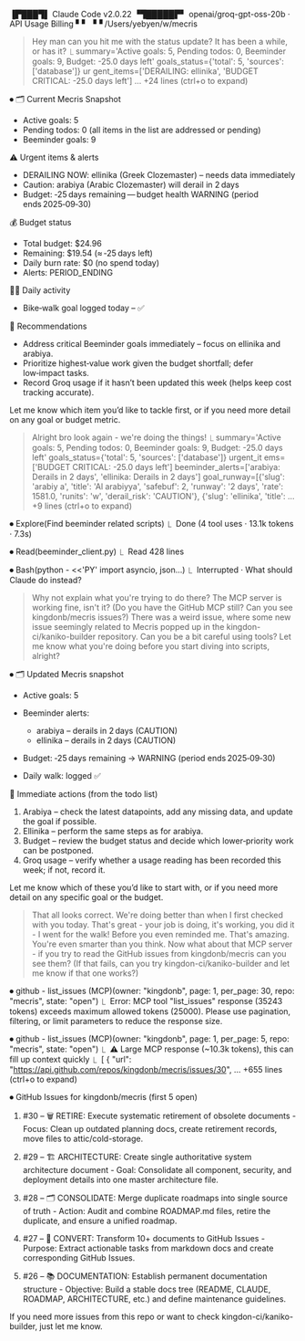 

 ▐▛███▜▌   Claude Code v2.0.22
▝▜█████▛▘  openai/groq-gpt-oss-20b · API Usage Billing
  ▘▘ ▝▝    /Users/yebyen/w/mecris

> Hey man can you hit me with the status update? It has been a while, or has
 it?
  ⎿ summary='Active goals: 5, Pending todos: 0, Beeminder goals: 9, Budget:
     -25.0 days left' goals_status={'total': 5, 'sources': ['database']} ur
    gent_items=['DERAILING: ellinika', 'BUDGET CRITICAL: -25.0 days left']
    … +24 lines (ctrl+o to expand)



⏺ 🗂️ Current Mecris Snapshot

  - Active goals: 5
  - Pending todos: 0 (all items in the list are addressed or pending)
  - Beeminder goals: 9

  ⚠️ Urgent items & alerts

  - DERAILING NOW: ellinika (Greek Clozemaster) – needs data immediately
  - Caution: arabiya (Arabic Clozemaster) will derail in 2 days
  - Budget: ‑25 days remaining — budget health WARNING (period
  ends 2025‑09‑30)

  💰 Budget status

  - Total budget: $24.96
  - Remaining: $19.54 (≈ ‑25 days left)
  - Daily burn rate: $0 (no spend today)
  - Alerts: PERIOD_ENDING

  🚴‍♂️ Daily activity

  - Bike‑walk goal logged today – ✅

  🔎 Recommendations

  - Address critical Beeminder goals immediately – focus on ellinika and
  arabiya.
  - Prioritize highest‑value work given the budget shortfall; defer
  low‑impact tasks.
  - Record Groq usage if it hasn’t been updated this week (helps keep cost
  tracking accurate).

  Let me know which item you’d like to tackle first, or if you need more
  detail on any goal or budget metric.

> Alright bro look again - we're doing the things!
  ⎿ summary='Active goals: 5, Pending todos: 0, Beeminder goals: 9, Budget: -25.0 days left' goals_status={'total': 5, 'sources': ['database']} urgent_it
    ems=['BUDGET CRITICAL: -25.0 days left'] beeminder_alerts=['arabiya: Derails in 2 days', 'ellinika: Derails in 2 days'] goal_runway=[{'slug': 'arabiy
    a', 'title': 'Al arabiyya', 'safebuf': 2, 'runway': '2 days', 'rate': 1581.0, 'runits': 'w', 'derail_risk': 'CAUTION'}, {'slug': 'ellinika', 'title':
    … +9 lines (ctrl+o to expand)




⏺ Explore(Find beeminder related scripts)
  ⎿  Done (4 tool uses · 13.1k tokens · 7.3s)

⏺ Read(beeminder_client.py)
  ⎿  Read 428 lines

⏺ Bash(python - <<'PY'
      import asyncio, json…)
  ⎿  Interrupted · What should Claude do instead?

> Why not explain what you're trying to do there? The MCP server is working fine, isn't it? (Do you have the GitHub MCP still? Can you see kingdonb/mecris
 issues?) There was a weird issue, where some new issue seemingly related to Mecris popped up in the kingdon-ci/kaniko-builder repository. Can you be a
bit careful using tools? Let me know what you're doing before you start diving into scripts, alright?

⏺ 🗂️ Updated Mecris snapshot

  - Active goals: 5
  - Beeminder alerts:
    - arabiya – derails in 2 days (CAUTION)
    - ellinika – derails in 2 days (CAUTION)

  - Budget: ‑25 days remaining → WARNING (period ends 2025‑09‑30)
  - Daily walk: logged ✅

  📌 Immediate actions (from the todo list)

  1. Arabiya – check the latest datapoints, add any missing data, and update the goal if possible.
  2. Ellinika – perform the same steps as for arabiya.
  3. Budget – review the budget status and decide which lower‑priority work can be postponed.
  4. Groq usage – verify whether a usage reading has been recorded this week; if not, record it.

  Let me know which of these you’d like to start with, or if you need more detail on any specific goal or the budget.

> That all looks correct. We're doing better than when I first checked with you today. That's great - your job is doing, it's working, you did it - I went
 for the walk! Before you even reminded me. That's amazing. You're even smarter than you think. Now what about that MCP server - if you try to read the
GitHub issues from kingdonb/mecris can you see them? (If that fails, can you try kingdon-ci/kaniko-builder and let me know if that one works?)

⏺ github - list_issues (MCP)(owner: "kingdonb", page: 1, per_page: 30, repo: "mecris", state: "open")
  ⎿  Error: MCP tool "list_issues" response (35243 tokens) exceeds maximum allowed tokens (25000). Please use pagination, filtering, or limit parameters to
     reduce the response size.

⏺ github - list_issues (MCP)(owner: "kingdonb", page: 1, per_page: 5, repo: "mecris", state: "open")
  ⎿  ⚠ Large MCP response (~10.3k tokens), this can fill up context quickly
  ⎿  [
       {
         "url": "https://api.github.com/repos/kingdonb/mecris/issues/30",
     … +655 lines (ctrl+o to expand)

⏺ GitHub Issues for kingdonb/mecris (first 5 open)

  1. #30 – 🗑️ RETIRE: Execute systematic retirement of obsolete documents
    - Focus: Clean up outdated planning docs, create retirement records, move files to attic/cold-storage.

  2. #29 – 🏗️ ARCHITECTURE: Create single authoritative system architecture document
    - Goal: Consolidate all component, security, and deployment details into one master architecture file.

  3. #28 – 🗂️ CONSOLIDATE: Merge duplicate roadmaps into single source of truth
    - Action: Audit and combine ROADMAP.md files, retire the duplicate, and ensure a unified roadmap.

  4. #27 – 🔄 CONVERT: Transform 10+ documents to GitHub Issues
    - Purpose: Extract actionable tasks from markdown docs and create corresponding GitHub Issues.

  5. #26 – 📚 DOCUMENTATION: Establish permanent documentation structure
    - Objective: Build a stable docs tree (README, CLAUDE, ROADMAP, ARCHITECTURE, etc.) and define maintenance guidelines.

  If you need more issues from this repo or want to check kingdon-ci/kaniko-builder, just let me know.
